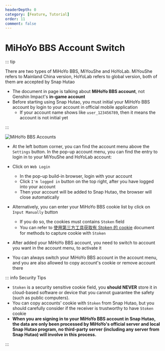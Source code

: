 ```yaml
---
headerDepth: 0
category: [Feature, Tutorial]
order: 11
comment: false
---
```


# MiHoYo BBS Account Switch

::: tip

There are two types of MiHoYo BBS, MiYouShe and HoYoLab.
MiYouShe refers to Mainland China version, HoYoLab refers to global version, both of them are accepted by Snap Hutao

- The document in page is talking about **MiHoYo BBS account**, not Genshin Impact's **in-game account**
- Before starting using Snap Hutao, you must initial your MiHoYo BBS account by login to your account in official mobile application
  - If your account name shows like `user_123456789`, then it means the account is not initial yet

:::

![MiHoYo BBS Accounts](https://img.alicdn.com/imgextra/i4/1797064093/O1CN01OqYy931g6dyGYLC2E_!!1797064093.png_.webp)

- At the left bottom corner, you can find the account menu above the `Settings` button. In the pop-up account menu,
  you can find the entry to login in to your MiYouShe and HoYoLab account:
- Click on `Web Login`

  - In the pop-up build-in browser, login with your account
  - Click `I'm logged in` button on the top right, after you have logged into your account
  - Then your account will be added to Snap Hutao, the browser will close automatically

- Alternatively, you can enter your MiHoYo BBS cookie list by click on `Input Manually` button

  - If you do so, the cookies must contains `Stoken` field
  - You can refer to [使用第三方工具获取有 Stoken 的 cookie](../advanced/get-stoken-cookie-from-the-third-party.md) document for methods to capture cookie with `Stoken`

- After added your MiHoYo BBS account, you need to switch to account you want in the account menu, to activate it
- You can always switch your MiHoYo BBS account in the account menu, and you are also allowed to copy account's cookie or remove account there

::: info Security Tips

- `Stoken` is a security sensitive cookie field, you **should NEVER** store it in cloud-based software or device that you cannot guarantee the safety (such as public computers).
- You can copy accounts' cookie with `Stoken` from Snap Hutao, but you should carefully consider if the receiver is trustworthy to have `Stoken` cookie
- **When you are signing in to your MiHoYo BBS account in Snap Hutao, the data are only been processed by MiHoYo's official server and local Snap Hutao program,
  no third-party server (including any server from Snap Hutao) will involve in this process.**

:::
